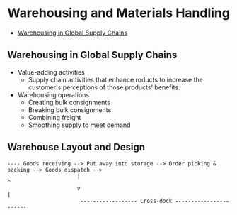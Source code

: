 # Warehousing and Materials Handling

* [Warehousing in Global Supply Chains](#warehousinginglobalsupplychains)

## <a name="warehousinginglobalsupplychains"></a>Warehousing in Global Supply Chains

* Value-adding activities
    * Supply chain activities that enhance roducts to increase the customer's perceptions of those products' benefits.
* Warehousing operations
    * Creating bulk consignments
    * Breaking bulk consignments
    * Combining freight
    * Smoothing supply to meet demand

## Warehouse Layout and Design

```
---- Goods receiving --> Put away into storage --> Order picking & packing --> Goods dispatch -->
                      |                                                    ^
                      v                                                    |
                       ------------------ Cross-dock -----------------------
```